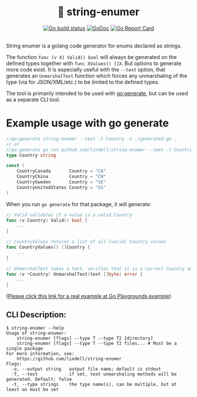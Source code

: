 <h1 align="center">
  🧵 string-enumer
</h1>

<div align="center">
	<a href="https://github.com/lindell/string-enumer/actions?query=branch%3Amaster+workflow%3AGo"><img alt="Go build status" src="https://github.com/lindell/string-enumer/workflows/Go/badge.svg?branch=master" /></a>
	<a href="https://godoc.org/github.com/lindell/string-enumer/pkg/stringenumer"><img alt="GoDoc" src="https://godoc.org/github.com/lindell/string-enumer/pkg/stringenumer?status.svg" /></a>
	<a href="https://goreportcard.com/report/github.com/lindell/string-enumer"><img alt="Go Report Card" src="https://goreportcard.com/badge/github.com/lindell/string-enumer" /></a>
</div>
<br>

String enumer is a golang code generator for enums declared as strings.

The function `func (v X) Valid() bool` will always be generated on the defined types together with `func XValues() []X`. But options to generate more code exist.
It is especially useful with the `--text` option, that generates an `UnmarshalText` function which forces any unmarshaling of the type (via for JSON/XML/etc.) to be limited to the defined types.

The tool is primarily intended to be used with [go:generate](https://blog.golang.org/generate), but can be used as a separate CLI tool.

# Example usage with go generate

```go
//go:generate string-enumer --text -t Country -o ./generated.go .
// or
//go:generate go run github.com/lindell/string-enumer --text -t Country -o ./generated.go .
type Country string

const (
	CountryCanada       Country = "CA"
	CountryChina        Country = "CN"
	CountrySweden       Country = "SE"
	CountryUnitedStates Country = "US"
)
```

When you run `go generate` for that package, it will generate:

```go
// Valid validates if a value is a valid Country
func (v Country) Valid() bool {
	...
}

// CountryValues returns a list of all (valid) Country values
func CountryValues() []Country {
	...
}

// UnmarshalText takes a text, verifies that it is a correct Country and unmarshals it
func (v *Country) UnmarshalText(text []byte) error {
	...
}
```

([Please click this link for a real example at Go Playgrounds example](https://play.golang.org/p/5Sg2yl0Z5x_L))

## CLI Description:

```
$ string-enumer --help
Usage of string-enumer:
	string-enumer [flags] --type T --type T2 [directory]
	string-enumer [flags] --type T --type T2 files... # Must be a single package
For more information, see:
	https://github.com/lindell/string-enumer
Flags:
  -o, --output string   output file name; default is stdout
  -T, --text            if set, text unmarshaling methods will be generated. Default: false
  -t, --type strings    the type name(s), can be multiple, but at least on must be set
```
